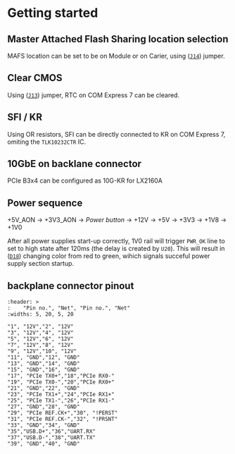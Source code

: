 # Getting started

## Master Attached Flash Sharing location selection
MAFS location can be set to be on Module or on Carier, using ([`J14`](#J14)) jumper.

## Clear CMOS
Using ([`J13`](#J13)) jumper, RTC on COM Express 7 can be cleared.

## SFI / KR

Using OR resistors, SFI can be directly connected to KR on COM Express 7, omiting the `TLK10232CTR` IC.

## 10GbE on backlane connector

PCIe B3x4 can be configured as 10G-KR for LX2160A

## Power sequence

+5V_AON -> +3V3_AON -> *Power button* ->  +12V -> +5V -> +3V3 -> +1V8 -> +1V0

After all power supplies start-up correctly, 1V0 rail will trigger `PWR_OK` line to set to high state after 120ms (the delay is created by `U20`). 
This will result in ([`D18`](#D18)) changing color from red to green, wihich signals succeful power supply section startup.

## backplane connector pinout

```{csv-table} Frozen Delights!
:header: >
:    "Pin no.", "Net", "Pin no.", "Net"
:widths: 5, 20, 5, 20

"1", "12V","2", "12V"
"3", "12V","4", "12V"
"5", "12V","6", "12V"
"7", "12V","8", "12V"
"9", "12V","10", "12V"
"11", "GND","12", "GND"
"13", "GND","14", "GND"
"15", "GND","16", "GND"
"17", "PCIe TX0+","18","PCIe RX0-"
"19", "PCIe TX0-","20","PCIe RX0+"
"21", "GND","22", "GND"
"23", "PCIe TX1+","24","PCIe RX1+"
"25", "PCIe TX1-","26","PCIe RX1-"
"27", "GND","28", "GND"
"29", "PCIe REF.CK+","30", "!PERST"
"31", "PCIe REF.CK-","32", "!PRSNT"
"33", "GND","34", "GND"
"35","USB.D+","36","UART.RX"
"37","USB.D-","38","UART.TX"
"39", "GND","40", "GND"
```
